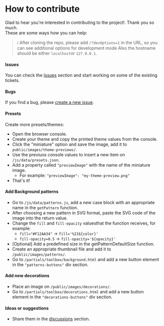 # How to contribute

Glad to hear you're interested in contributing to the project!. Thank you so much.  
These are some ways how you can help:

> ℹ️ After cloning the repo, please add `/?devOptions=1` in the URL, so you can see additional options for development mode
> Also the hostname should be either `localhost`or `127.0.0.1`.

#### Issues
You can check the [Issues](https://github.com/rails/rails/issues) section and start working on some of the existing tickets.

#### Bugs
If you find a bug, please [create a new issue](https://github.com/leviarista/github-profile-header-generator/issues/new/choose).

#### Presets
Create more presets/themes:
- Open the browser console.
- Create your theme and copy the printed theme values from the console.
- Click the "miniature" option and save the image, add it to `public/images/theme-previews/`.
- Use the previuos console values to insert a new item on `/js/data/presets.json`.
- Add a property called `"previewImage"` with the name of the miniature image.
  - For example: `"previewImage": "my-theme-preview.png"`
- That's it!

#### Add Background patterns
- Go to `/js/data/patterns.js`, add a new case block with an appropriate name in the `getPattern` function.
- After choosing a new pattern in SVG format, paste the SVG code of the image into the return value.
- Change the `fill` and `fill-opacity` values ​​that the function receives, for example:
  - `fill="#F12AA34"` -> `fill='%23${color}'`
  - `fill-opacity=0.5` -> `fill-opacity='${opacity}'`
- [Optional] Add a predefined size in the getPatternDefaultSize function.
- Create an appropriate thumbnail file and add it to `/public/images/patterns/`.
- Go to `/partials/toolbox/background.html` and add a new button element in the `"patterns-buttons"` div section.

#### Add new decorations
- Place an image on `/public/images/decorations/`.
- Go to `/partials/toolbox/decorations.html` and add a new button element in the `"decorations-buttons"` div section.

#### Ideas or suggestions
- Share them in the [discussions](https://github.com/leviarista/github-profile-header-generator/discussions) section.
